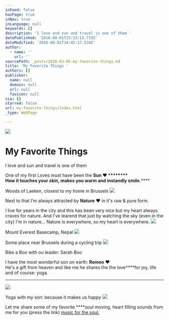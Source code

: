```yaml
---
inFeed: false
hasPage: true
inNav: true
inLanguage: null
keywords: []
description: 'I love and sun and travel is one of them '
datePublished: '2016-08-01T15:23:12.719Z'
dateModified: '2016-08-01T14:45:17.510Z'
author:
  - name: ''
    url: ''
sourcePath: _posts/2016-03-05-my-favorite-things.md
title: 'My Favorite Things '
authors: []
publisher:
  name: null
  domain: null
  url: null
  favicon: null
via: {}
starred: false
url: my-favorite-things/index.html
_type: WebPage

---
```

![](https://imgflo.herokuapp.com/graph/vahj1ThiexotieMo/907d9db16ada7fd7509fafcbbcd26fe2/passthrough.jpg?height=600&input=https%3A%2F%2Fthe-grid-user-content.s3-us-west-2.amazonaws.com%2Ffc115842-b2c4-48f0-b015-9df20466f5fd.jpg&width=616)

# My Favorite Things 

I love and sun and travel is one of them 

One of my first Loves must have been the **Sun **❤ ********  
How it touches your skin, makes you warm and instandly smile.********

Woods of Laeken, closest to my home in Brussels
![](https://the-grid-user-content.s3-us-west-2.amazonaws.com/91b55d28-0e21-4ad9-b3e3-b654dade7a5b.jpg)

Next to that I'm always attracted by **Nature** ❤ in it's raw & pure form. 

I live for years in the city and this has been very nice but my heart always craves for nature. And I've learend that just by watching the sky (even in the city) I'm in nature... Nature is everywhere, so my heart is everywhere. ![](https://imgflo.herokuapp.com/graph/vahj1ThiexotieMo/2d01a0eb201c345356abd2f4bdfa2a05/passthrough.jpg?height=500&input=https%3A%2F%2Fs3-us-west-2.amazonaws.com%2Fthe-grid-img%2Fp%2F4fffe7d4cdd770f3cf32e0ece1fd3f142314d44f.jpg&width=750)

Mount Everest Basecamp, Nepal
![](https://imgflo.herokuapp.com/graph/vahj1ThiexotieMo/778c190d58fdda54857ebd37c080af3c/passthrough.jpg?height=422&input=https%3A%2F%2Fthe-grid-user-content.s3-us-west-2.amazonaws.com%2Ff863708f-ed91-45af-b186-e995fb253ceb.jpg&width=750)

Some place near Brussels during a cycling trip
![](https://imgflo.herokuapp.com/graph/vahj1ThiexotieMo/3bdd0efc995cf789fec6f01191385c8d/passthrough.jpg?height=563&input=https%3A%2F%2Fthe-grid-user-content.s3-us-west-2.amazonaws.com%2F9e723020-4123-48f7-8a85-a5e2b7737a60.jpg&width=750)

Bike a Boo with ou leader: Sarah Boo

I have the most wonderful son on earth: **Romeo** ❤   
He's a gift from heaven and like me he shares the the love****for joy, life and of course: yoga.

****
![](https://imgflo.herokuapp.com/graph/vahj1ThiexotieMo/fc1ad1d56896cb90c3ce28a6724daa4a/passthrough.jpg?height=580&input=https%3A%2F%2Fthe-grid-user-content.s3-us-west-2.amazonaws.com%2F48ab9e83-9ab4-450b-b699-199cb0839c95.jpg&width=750)

Yoga with my son: because it makes us happy
![](https://the-grid-user-content.s3-us-west-2.amazonaws.com/48ab9e83-9ab4-450b-b699-199cb0839c95.jpg)

Let me share some of my favorite ****soul moving, heart filling sounds from me for you (press the link) [music for the soul.][0]

[][0]

[0]: https://open.spotify.com/user/wendymontellano/playlist/0krajvdfbqw2zPLPBjLPok